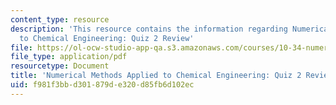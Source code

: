 ```yaml
---
content_type: resource
description: 'This resource contains the information regarding Numerical Methods Applied
  to Chemical Engineering: Quiz 2 Review'
file: https://ol-ocw-studio-app-qa.s3.amazonaws.com/courses/10-34-numerical-methods-applied-to-chemical-engineering-fall-2015/f981f3bbd301879de320d85fb6d102ec_MIT10_34F15_ReviewQuiz2.pdf
file_type: application/pdf
resourcetype: Document
title: 'Numerical Methods Applied to Chemical Engineering: Quiz 2 Review'
uid: f981f3bb-d301-879d-e320-d85fb6d102ec
---
```


